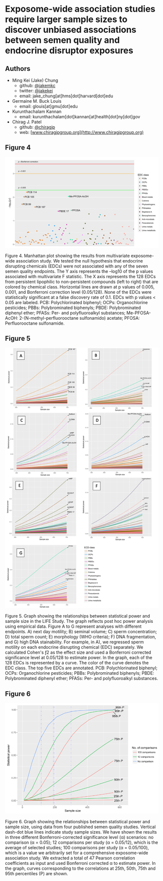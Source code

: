 # Exposome-wide association studies require larger sample sizes to discover unbiased associations between semen quality and endocrine disruptor exposures

<!--
*Submitted for peer review, Fall 2017*
-->

## Authors
- Ming Kei (Jake) Chung
  - github: [\@jakemkc](http://github.com/jakemkc)
  - twitter: [\@jakekei](http://twitter.com/jakekei)
  - email: jake_chung[at]hms[dot]harvard[dot]edu
- Germaine M. Buck Louis
  - email: glouis[at]gmu[dot]edu
- Kurunthachalam Kannan
  - email: kurunthachalam[dot]kannan[at]health[dot]ny[dot]gov
- Chirag J. Patel
  - github: [\@chiragjp](http://github.com/chiragjp)
  - web: [www.chiragjpgroup.org](http://www.chiragjpgroup.org)
  
## Figure 4
 ![F4](figures/fig_4.png)

Figure 4. Manhattan plot showing the results from multivariate exposome-wide association study. We tested the null hypothesis that endocrine disrupting chemicals (EDCs) were not associated with any of the seven semen quality endpoints. The Y axis represents the –log10 of the p values associated with multivariate F statistic. The X axis represents the 128 EDCs from persistent lipophilic to non-persistent compounds (left to right) that are colored by chemical class. Horizontal lines are drawn at p values of 0.005, 0.001, and Bonferroni correction level (0.05/128). None of the EDCs were statistically significant at a false discovery rate of 0.1. EDCs with p values < 0.05 are labeled. PCB: Polychlorinated biphenyl; OCPs: Organochlorine pesticides; PBBs: Polybrominated biphenyls; PBDE: Polybrominated diphenyl ether; PFASs: Per- and polyfluoroalkyl substances; Me-PFOSA-AcOH: 2-(N-methyl-perfluorooctane sulfonamido) acetate; PFOSA: Perfluorooctane sulfonamide.


## Figure 5
 ![F5](figures/fig_5.png)

Figure 5. Graph showing the relationships between statistical power and sample size in the LIFE Study. The graph reflects post hoc power analysis using empirical data. Figure A to G represent analyses with different endpoints. A) next day motility; B) seminal volume; C) sperm concentration; D) total sperm count; E) morphology (WHO criteria); F) DNA fragmentation, and G) high DNA stainability. For example, in A), we regressed sperm motility on each endocrine disrupting chemical (EDC) separately. We calculated Cohen's ƒ2 as the effect size and used a Bonferroni corrected significance level at 0.05/128 to estimate power. In the graph, each of the 128 EDCs is represented by a curve. The color of the curve denotes the EDC class. The top five EDCs are annotated. PCB: Polychlorinated biphenyl; OCPs: Organochlorine pesticides; PBBs: Polybrominated biphenyls; PBDE: Polybrominated diphenyl ether; PFASs: Per- and polyfluoroalkyl substances.


## Figure 6
 ![F6](figures/fig_6.png)

Figure 6. Graph showing the relationships between statistical power and sample size, using data from four published semen quality studies. Vertical dash-dot blue lines indicate study sample sizes. We have shown the results in three different Bonferroni-corrected significance level (α) scenarios: no comparison (α = 0.05); 12 comparisons per study (α = 0.05/12), which is the average of selected studies; 100 comparisons per study (α = 0.05/100), which is a value we arbitrarily set for a comprehensive exposome-wide association study. We extracted a total of 47 Pearson correlation coefficients as input and used Bonferroni corrected α to estimate power. In the graph, curves corresponding to the correlations at 25th, 50th, 75th and 95th percentiles (P) are shown.
 




 
 
 
